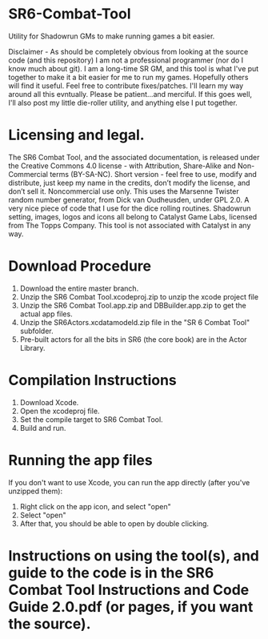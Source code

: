 # SR6-Combat-Tool
Utility for Shadowrun GMs to make running games a bit easier.

Disclaimer - As should be completely obvious from looking at the source code (and this repository) I am not a professional programmer (nor do I know much about git). I am a long-time SR GM, and this tool is what I've put together to make it a bit easier for me to run my games. Hopefully others will find it useful. Feel free to contribute fixes/patches. I'll learn my way around all this evntually. Please be patient...and merciful. If this goes well, I'll also post my little die-roller utility, and anything else I put together.

# Licensing and legal.
The SR6 Combat Tool, and the associated documentation, is released under the Creative Commons 4.0 license - with Attribution, Share-Alike and Non-Commercial terms (BY-SA-NC). Short version - feel free to use, modify and distribute, just keep my name in the credits, don’t modify the license, and don’t sell it. Noncommercial use only.
This uses the Marsenne Twister random number generator, from Dick van Oudheusden, under GPL 2.0. A very nice piece of code that I use for the dice rolling routines.
Shadowrun setting, images, logos and icons all belong to Catalyst Game Labs, licensed from The Topps Company. This tool is not associated with Catalyst in any way.

# Download Procedure
1. Download the entire master branch.
2. Unzip the SR6 Combat Tool.xcodeproj.zip to unzip the xcode project file
3. Unzip the SR6 Combat Tool.app.zip and DBBuilder.app.zip to get the actual app files.
4. Unzip the SR6Actors.xcdatamodeld.zip file in the "SR 6 Combat Tool" subfolder.
5. Pre-built actors for all the bits in SR6 (the core book) are in the Actor Library.

# Compilation Instructions
1. Download Xcode.
2. Open the xcodeproj file.
3. Set the compile target to SR6 Combat Tool.
4. Build and run.

# Running the app files
If you don't want to use Xcode, you can run the app directly (after you've unzipped them):
1. Right click on the app icon, and select "open"
2. Select "open"
3. After that, you should be able to open by double clicking.

# Instructions on using the tool(s), and guide to the code is in the SR6 Combat Tool Instructions and Code Guide 2.0.pdf (or pages, if you want the source).
